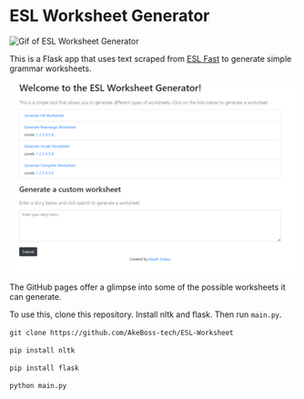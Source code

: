 # ESL Worksheet Generator
![Gif of ESL Worksheet Generator](working.gif)

This is a Flask app that uses text scraped from [ESL Fast](https://www.eslfast.com/) to generate simple grammar worksheets. 

![alt text](image.png)

The GitHub pages offer a glimpse into some of the possible worksheets it can generate.

To use this, clone this repository. Install nltk and flask. Then run `main.py`.

`git clone https://github.com/AkeBoss-tech/ESL-Worksheet`

`pip install nltk`

`pip install flask`

`python main.py`

